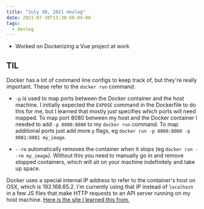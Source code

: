 ```yaml
---
title: "July 30, 2021 devlog"
date: 2021-07-30T13:30:58-04:00
tags:
  - devlog
---
```


* Worked on Dockerizing a Vue project at work

## TIL

Docker has a lot of command line configs to keep track of, but they're really important. These refer to the `docker run` command:

* `-p` is used to map ports between the Docker container and the host machine. I initially expected the `EXPOSE` command in the Dockerfile to do this for me, but I learned that mostly just specifies which ports will need mapped. To map port 8080 between my host and the Docker container I needed to add `-p 8080:8080` to my `docker run` command. To map additional ports just add more `p` flags, eg `docker run -p 8080:8080 -p 8081:8081 my_image`.

* `--rm` automatically removes the container when it stops (eg `docker run --rm my_image`). Without this you need to manually go in and remove stopped containers, which will sit on your machine indefinitely and take up space.

Docker uses a special internal IP address to refer to the container's host on OSX, which is 192.168.65.2. I'm currently using that IP instead of `localhost` in a few JS files that make HTTP requests to an API server running on my host machine. [Here is the site I learned this from.](https://djangocas.dev/blog/docker-container-to-connect-localhost-of-host/)
